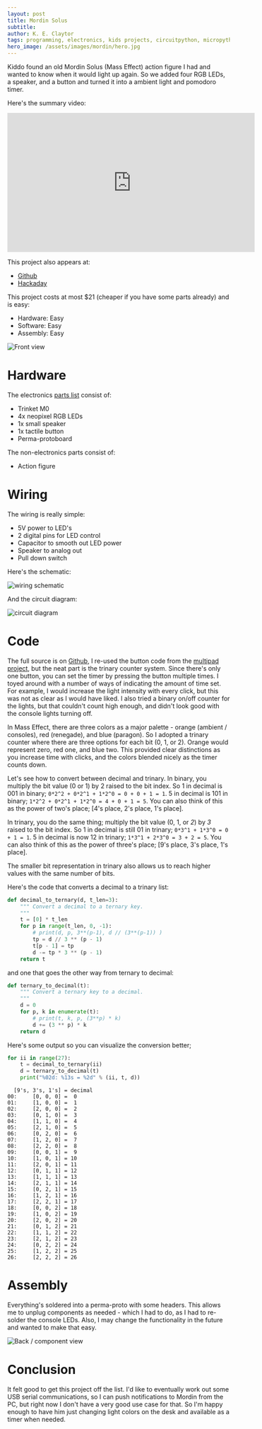 ```yaml
---
layout: post
title: Mordin Solus
subtitle:
author: K. E. Claytor
tags: programming, electronics, kids projects, circuitpython, micropython, python, project, easy, diy, pomodoro
hero_image: /assets/images/mordin/hero.jpg
---
```


Kiddo found an old Mordin Solus (Mass Effect) action figure I had and wanted to know when it would light up again.
So we added four RGB LEDs, a speaker, and a button and turned it into a ambient light and pomodoro timer.

Here's the summary video:

<iframe width="560" height="315" src="https://www.youtube.com/watch?v=L14t6L6Qrks" frameborder="0" allow="accelerometer; autoplay; encrypted-media; gyroscope; picture-in-picture" allowfullscreen></iframe>

This project also appears at:
- [Github](https://github.com/KEClaytor/Mordin)
- [Hackaday](https://hackaday.io/project/171283-mordin-solus-light-timer)

This project costs at most $21 (cheaper if you have some parts already) and is easy:
- Hardware: Easy
- Software: Easy
- Assembly: Easy

![Front view](/assets/images/mordin/front.jpg)

# Hardware

The electronics [parts list](http://www.adafruit.com/wishlists/504399) consist of:
- Trinket M0
- 4x neopixel RGB LEDs
- 1x small speaker
- 1x tactile button
- Perma-protoboard

The non-electronics parts consist of:
- Action figure

# Wiring

The wiring is really simple:
- 5V power to LED's
- 2 digital pins for LED control
- Capacitor to smooth out LED power
- Speaker to analog out
- Pull down switch

Here's the schematic:

![wiring schematic](/assets/images/mordin/Mordin_bb.png)

And the circuit diagram:

![circuit diagram](/assets/images/mordin/Mordin_schem.png)

# Code

The full source is on [Github](https://github.com/KEClaytor/Mordin), I re-used the button code from the [multipad project](https://github.com/KEClaytor/multi-pad), but the neat part is the trinary counter system.
Since there's only one button, you can set the timer by pressing the button multiple times.
I toyed around with a number of ways of indicating the amount of time set.
For example, I would increase the light intensity with every click, but this was not as clear as I would have liked.
I also tried a binary on/off counter for the lights, but that couldn't count high enough, and didn't look good with the console lights turning off.

In Mass Effect, there are three colors as a major palette - orange (ambient / consoles), red (renegade), and blue (paragon).
So I adopted a trinary counter where there are three options for each bit (0, 1, or 2).
Orange would represent zero, red one, and blue two.
This provided clear distinctions as you increase time with clicks, and the colors blended nicely as the timer counts down.

Let's see how to convert between decimal and trinary.
In binary, you multiply the bit value (0 or 1) by 2 raised to the bit index.
So 1 in decimal is 001 in binary; `0*2^2 + 0*2^1 + 1*2^0 = 0 + 0 + 1 = 1`.
5 in decimal is 101 in binary; `1*2^2 + 0*2^1 + 1*2^0 = 4 + 0 + 1 = 5`.
You can also think of this as the power of two's place; [4's place, 2's place, 1's place].

In trinary, you do the same thing; multiply the bit value (0, 1, or *2*) by *3* raised to the bit index.
So 1 in decimal is still 01 in trinary; `0*3^1 + 1*3^0 = 0 + 1 = 1`.
5 in decimal is now 12 in trinary; `1*3^1 + 2*3^0 = 3 + 2 = 5`.
You can also think of this as the power of three's place; [9's place, 3's place, 1's place].

The smaller bit representation in trinary also allows us to reach higher values with the same number of bits.

Here's the code that converts a decimal to a trinary list:

```python
def decimal_to_ternary(d, t_len=3):
    """ Convert a decimal to a ternary key.
    """
    t = [0] * t_len
    for p in range(t_len, 0, -1):
        # print(d, p, 3**(p-1), d // (3**(p-1)) )
        tp = d // 3 ** (p - 1)
        t[p - 1] = tp
        d -= tp * 3 ** (p - 1)
    return t
```

and one that goes the other way from ternary to decimal:

```python
def ternary_to_decimal(t):
    """ Convert a ternary key to a decimal.
    """
    d = 0
    for p, k in enumerate(t):
        # print(t, k, p, (3**p) * k)
        d += (3 ** p) * k
    return d
```

Here's some output so you can visualize the conversion better;

```python
for ii in range(27):
    t = decimal_to_ternary(ii)
    d = ternary_to_decimal(t)
    print("%02d: %13s = %2d" % (ii, t, d))
```

```
  [9's, 3's, 1's] = decimal
00:     [0, 0, 0] =  0
01:     [1, 0, 0] =  1
02:     [2, 0, 0] =  2
03:     [0, 1, 0] =  3
04:     [1, 1, 0] =  4
05:     [2, 1, 0] =  5
06:     [0, 2, 0] =  6
07:     [1, 2, 0] =  7
08:     [2, 2, 0] =  8
09:     [0, 0, 1] =  9
10:     [1, 0, 1] = 10
11:     [2, 0, 1] = 11
12:     [0, 1, 1] = 12
13:     [1, 1, 1] = 13
14:     [2, 1, 1] = 14
15:     [0, 2, 1] = 15
16:     [1, 2, 1] = 16
17:     [2, 2, 1] = 17
18:     [0, 0, 2] = 18
19:     [1, 0, 2] = 19
20:     [2, 0, 2] = 20
21:     [0, 1, 2] = 21
22:     [1, 1, 2] = 22
23:     [2, 1, 2] = 23
24:     [0, 2, 2] = 24
25:     [1, 2, 2] = 25
26:     [2, 2, 2] = 26
```

# Assembly

Everything's soldered into a perma-proto with some headers.
This allows me to unplug components as needed - which I had to do, as I had to re-solder the console LEDs.
Also, I may change the functionality in the future and wanted to make that easy.

![Back / component view](/assets/images/mordin/back.jpg)

# Conclusion

It felt good to get this project off the list.
I'd like to eventually work out some USB serial communications, so I can push notifications to Mordin from the PC, but right now I don't have a very good use case for that.
So I'm happy enough to have him just changing light colors on the desk and available as a timer when needed.
